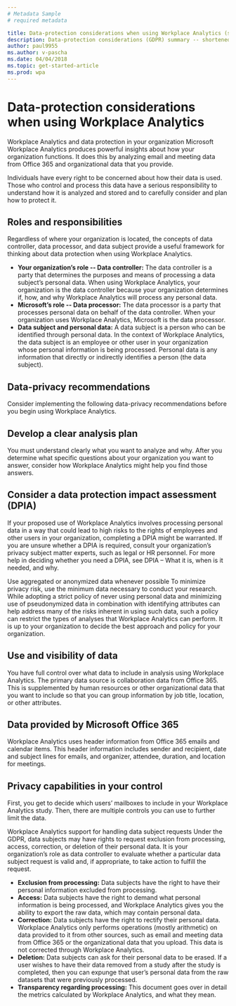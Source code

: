 ```yaml
---
# Metadata Sample
# required metadata

title: Data-protection considerations when using Workplace Analytics (short) 
description: Data-protection considerations (GDPR) summary -- shortened version
author: paul9955
ms.author: v-pascha
ms.date: 04/04/2018
ms.topic: get-started-article
ms.prod: wpa
---
```


# Data-protection considerations when using Workplace Analytics 

Workplace Analytics and data protection in your organization
Microsoft Workplace Analytics produces powerful insights about how your organization functions. It does this by analyzing email and meeting data from Office 365 and organizational data that you provide. 

Individuals have every right to be concerned about how their data is used. Those who control and process this data have a serious responsibility to understand how it is analyzed and stored and to carefully consider and plan how to protect it.  

## Roles and responsibilities

Regardless of where your organization is located, the concepts of data controller, data processor, and data subject provide a useful framework for thinking about data protection when using Workplace Analytics.

 * **Your organization’s role -- Data controller:** The data controller is a party that determines the purposes and means of processing a data subject’s personal data. When using Workplace Analytics, your organization is the data controller because your organization determines if, how, and why Workplace Analytics will process any personal data.
 * **Microsoft’s role -- Data processor:** The data processor is a party that processes personal data on behalf of the data controller. When your organization uses Workplace Analytics, Microsoft is the data processor. 
 * **Data subject and personal data:** A data subject is a person who can be identified through personal data. In the context of Workplace Analytics, the data subject is an employee or other user in your organization whose personal information is being processed. Personal data is any information that directly or indirectly identifies a person (the data subject).

## Data-privacy recommendations

Consider implementing the following data-privacy recommendations before you begin using Workplace Analytics.

## Develop a clear analysis plan

You must understand clearly what you want to analyze and why. After you determine what specific questions about your organization you want to answer, consider how Workplace Analytics might help you find those answers.

## Consider a data protection impact assessment (DPIA)

If your proposed use of Workplace Analytics involves processing personal data in a way that could lead to high risks to the rights of employees and other users in your organization, completing a DPIA might be warranted. If you are unsure whether a DPIA is required, consult your organization’s privacy subject matter experts, such as legal or HR personnel. For more help in deciding whether you need a DPIA, see DPIA – What it is, when is it needed, and why. 

Use aggregated or anonymized data whenever possible
To minimize privacy risk, use the minimum data necessary to conduct your research. While adopting a strict policy of never using personal data and minimizing use of pseudonymized data in combination with identifying attributes can help address many of the risks inherent in using such data, such a policy can restrict the types of analyses that Workplace Analytics can perform. It is up to your organization to decide the best approach and policy for your organization.

## Use and visibility of data

You have full control over what data to include in analysis using Workplace Analytics. The primary data source is collaboration data from Office 365. This is supplemented by human resources or other organizational data that you want to include so that you can group information by job title, location, or other attributes.

## Data provided by Microsoft Office 365

Workplace Analytics uses header information from Office 365 emails and calendar items. This header information includes sender and recipient, date and subject lines for emails, and organizer, attendee, duration, and location for meetings.

## Privacy capabilities in your control

First, you get to decide which users’ mailboxes to include in your Workplace Analytics study. Then, there are multiple controls you can use to further limit the data. 

Workplace Analytics support for handling data subject requests
Under the GDPR, data subjects may have rights to request exclusion from processing, access, correction, or deletion of their personal data. It is your organization’s role as data controller to evaluate whether a particular data subject request is valid and, if appropriate, to take action to fulfill the request. 

 * **Exclusion from processing:** Data subjects have the right to have their personal information excluded from processing.
 * **Access:** Data subjects have the right to demand what personal information is being processed, and Workplace Analytics gives you the ability to export the raw data, which may contain personal data.
 * **Correction:** Data subjects have the right to rectify their personal data. Workplace Analytics only performs operations (mostly arithmetic) on data provided to it from other sources, such as email and meeting data from Office 365 or the organizational data that you upload. This data is not corrected through Workplace Analytics.
 * **Deletion:** Data subjects can ask for their personal data to be erased. If a user wishes to have their data removed from a study after the study is completed, then you can expunge that user’s personal data from the raw datasets that were previously processed.
 * **Transparency regarding processing:** This document goes over in detail the metrics calculated by Workplace Analytics, and what they mean.  



